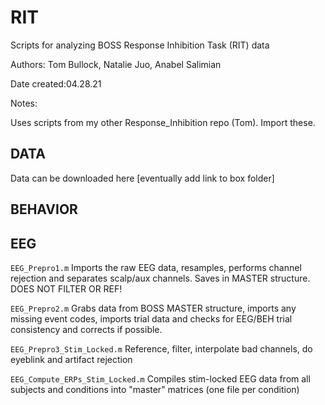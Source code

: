 # RIT

Scripts for analyzing BOSS Response Inhibition Task (RIT) data

Authors: Tom Bullock, Natalie Juo, Anabel Salimian

Date created:04.28.21

Notes:

Uses scripts from my other Response_Inhibition repo (Tom).  Import these.

## DATA

Data can be downloaded here [eventually add link to box folder]

## BEHAVIOR


## EEG

`EEG_Prepro1.m` Imports the raw EEG data, resamples, performs channel rejection and separates scalp/aux channels.  Saves in MASTER structure. DOES NOT FILTER OR REF!

`EEG_Prepro2.m` Grabs data from BOSS MASTER structure, imports any missing event codes, imports trial data and checks for EEG/BEH trial consistency and corrects if possible.

`EEG_Prepro3_Stim_Locked.m` Reference, filter, interpolate bad channels, do eyeblink and artifact rejection

`EEG_Compute_ERPs_Stim_Locked.m` Compiles stim-locked EEG data from all subjects and conditions into "master" matrices (one file per condition)

